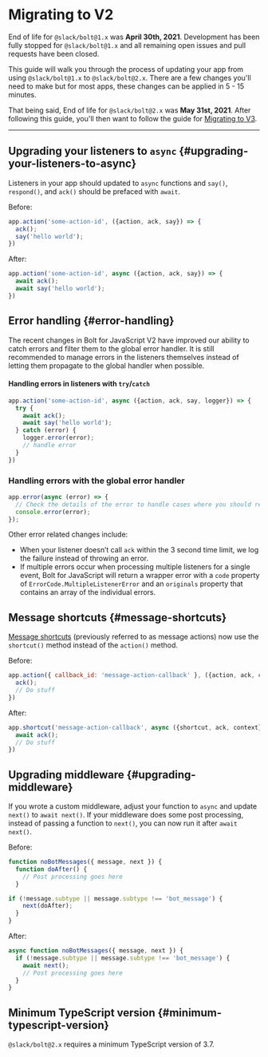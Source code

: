 # Migrating to V2

End of life for `@slack/bolt@1.x` was  **April 30th, 2021**. Development has been fully stopped for `@slack/bolt@1.x` and all remaining open issues and pull requests have been closed. 

This guide will walk you through the process of updating your app from using `@slack/bolt@1.x` to `@slack/bolt@2.x`. There are a few changes you'll need to make but for most apps, these changes can be applied in 5 - 15 minutes.

That being said, End of life for `@slack/bolt@2.x` was **May 31st, 2021**. After following this guide, you'll then want to follow the guide for [Migrating to V3](/tools/bolt-js/migration/migration-v3).

---

## Upgrading your listeners to `async` {#upgrading-your-listeners-to-async}

Listeners in your app should updated to `async` functions and `say()`,  `respond()`, and `ack()` should be prefaced with `await`.

Before:

```javascript
app.action('some-action-id', ({action, ack, say}) => { 
  ack();
  say('hello world');
})
```

After:

```javascript
app.action('some-action-id', async ({action, ack, say}) => { 
  await ack();
  await say('hello world');
})
```

## Error handling {#error-handling}

The recent changes in Bolt for JavaScript V2 have improved our ability to catch errors and filter them to the global error handler.  It is still recommended to manage errors in the listeners themselves instead of letting them propagate to the global handler when possible.

#### Handling errors in listeners with `try`/`catch`

```javascript
app.action('some-action-id', async ({action, ack, say, logger}) => { 
  try {
    await ack();
    await say('hello world');
  } catch (error) {
    logger.error(error);
    // handle error
  }
})
```

### Handling errors with the global error handler

```javascript
app.error(async (error) => {
  // Check the details of the error to handle cases where you should retry sending a message or stop the app
  console.error(error);
});
```

Other error related changes include:

- When your listener doesn’t call `ack` within the 3 second time limit, we log the failure instead of throwing an error.
- If multiple errors occur when processing multiple listeners for a single event, Bolt for JavaScript will return a wrapper error with a `code` property of `ErrorCode.MultipleListenerError` and an `originals` property that contains an array of the individual errors. 

## Message shortcuts {#message-shortcuts}

[Message shortcuts](/interactivity/implementing-shortcuts) (previously referred to as message actions) now use the `shortcut()` method instead of the `action()` method.

Before:

```javascript
app.action({ callback_id: 'message-action-callback' }, ({action, ack, context}) => {
  ack();
  // Do stuff
})
```

After:

```javascript
app.shortcut('message-action-callback', async ({shortcut, ack, context}) => {
  await ack();
  // Do stuff
})
```

## Upgrading middleware {#upgrading-middleware}

If you wrote a custom middleware, adjust your function to `async`  and update `next()` to `await next()`. If your middleware does some post processing, instead of passing a function to `next()`, you can now run it after `await next()`.

Before:

```javascript
function noBotMessages({ message, next }) {
  function doAfter() { 
    // Post processing goes here
  }

if (!message.subtype || message.subtype !== 'bot_message') {
    next(doAfter);
  }
}
```

After:

```javascript
async function noBotMessages({ message, next }) {
  if (!message.subtype || message.subtype !== 'bot_message') {
    await next();
    // Post processing goes here
  }
}
```

## Minimum TypeScript version {#minimum-typescript-version}

`@slack/bolt@2.x` requires a minimum TypeScript version of 3.7.
